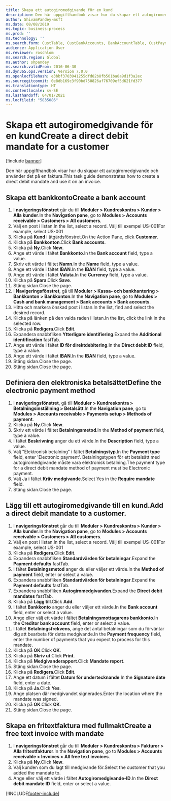 ```yaml
---
title: Skapa ett autogiromedgivande för en kund
description: Den här uppgifthandbok visar hur du skapar ett autogiromedgivande och använder det på en faktura.
author: ShivamPandey-msft
ms.date: 08/08/2019
ms.topic: business-process
ms.prod: ''
ms.technology: ''
ms.search.form: CustTable, CustBankAccounts, BankAccountTable, CustPaymMode, CustDirectDebitMandate, BankAccountTableLookUp, SrsReportViewerForm,  LogisticsAddressCityLookup, CustFreeInvoice, CustTableLookup
audience: Application User
ms.reviewer: roschlom
ms.search.region: Global
ms.author: shpandey
ms.search.validFrom: 2016-06-30
ms.dyn365.ops.version: Version 7.0.0
ms.openlocfilehash: e3bbf3703941255dfd82b8fb501ba8a9d1f3a2ec
ms.sourcegitcommit: 0e8db169c3f90bd750826af76709ef5d621fd377
ms.translationtype: HT
ms.contentlocale: sv-SE
ms.lasthandoff: 04/01/2021
ms.locfileid: "5835086"
---
```

# <a name="create-a-direct-debit-mandate-for-a-customer"></a><span data-ttu-id="5e134-103">Skapa ett autogiromedgivande för en kund</span><span class="sxs-lookup"><span data-stu-id="5e134-103">Create a direct debit mandate for a customer</span></span>

[!include [banner](../../includes/banner.md)]

<span data-ttu-id="5e134-104">Den här uppgifthandbok visar hur du skapar ett autogiromedgivande och använder det på en faktura.</span><span class="sxs-lookup"><span data-stu-id="5e134-104">This task guide demonstrates how to create a direct debit mandate and use it on an invoice.</span></span>


## <a name="create-a-bank-account"></a><span data-ttu-id="5e134-105">Skapa ett bankkonto</span><span class="sxs-lookup"><span data-stu-id="5e134-105">Create a bank account</span></span>
1. <span data-ttu-id="5e134-106">I **navigeringsfönstret** går du till **Moduler > Kundreskontra > Kunder > Alla kunder**.</span><span class="sxs-lookup"><span data-stu-id="5e134-106">In the **Navigation pane**, go to **Modules > Accounts receivable > Customers > All customers**.</span></span>
2. <span data-ttu-id="5e134-107">Välj en post i listan.</span><span class="sxs-lookup"><span data-stu-id="5e134-107">In the list, select a record.</span></span> <span data-ttu-id="5e134-108">Välj till exempel US-001</span><span class="sxs-lookup"><span data-stu-id="5e134-108">For example, select US-001</span></span>
3. <span data-ttu-id="5e134-109">Klicka på **Kund** i åtgärdsfönstret.</span><span class="sxs-lookup"><span data-stu-id="5e134-109">On the Action Pane, click **Customer**.</span></span>
4. <span data-ttu-id="5e134-110">Klicka på **Bankkonton**.</span><span class="sxs-lookup"><span data-stu-id="5e134-110">Click **Bank accounts**.</span></span>
5. <span data-ttu-id="5e134-111">Klicka på **Ny**.</span><span class="sxs-lookup"><span data-stu-id="5e134-111">Click **New**.</span></span>
6. <span data-ttu-id="5e134-112">Ange ett värde i fältet **Bankkonto**.</span><span class="sxs-lookup"><span data-stu-id="5e134-112">In the **Bank account** field, type a value.</span></span>
7. <span data-ttu-id="5e134-113">Skriv ett värde i fältet **Namn**.</span><span class="sxs-lookup"><span data-stu-id="5e134-113">In the **Name** field, type a value.</span></span>
8. <span data-ttu-id="5e134-114">Ange ett värde i fältet **IBAN**.</span><span class="sxs-lookup"><span data-stu-id="5e134-114">In the **IBAN** field, type a value.</span></span>
9. <span data-ttu-id="5e134-115">Ange ett värde i fältet **Valuta**.</span><span class="sxs-lookup"><span data-stu-id="5e134-115">In the **Currency** field, type a value.</span></span>
10. <span data-ttu-id="5e134-116">Klicka på **Spara**.</span><span class="sxs-lookup"><span data-stu-id="5e134-116">Click **Save**.</span></span>
11. <span data-ttu-id="5e134-117">Stäng sidan.</span><span class="sxs-lookup"><span data-stu-id="5e134-117">Close the page.</span></span>
12. <span data-ttu-id="5e134-118">I **Navigeringsfönstret**, gå till **Moduler > Kassa- och bankhantering > Bankkonton > Bankkonton**.</span><span class="sxs-lookup"><span data-stu-id="5e134-118">In the **Navigation pane**, go to **Modules > Cash and bank management > Bank accounts > Bank accounts**.</span></span>
13. <span data-ttu-id="5e134-119">Hitta och markera önskad post i listan.</span><span class="sxs-lookup"><span data-stu-id="5e134-119">In the list, find and select the desired record.</span></span>
14. <span data-ttu-id="5e134-120">Klicka på länken på den valda raden i listan.</span><span class="sxs-lookup"><span data-stu-id="5e134-120">In the list, click the link in the selected row.</span></span>
15. <span data-ttu-id="5e134-121">Klicka på **Redigera**.</span><span class="sxs-lookup"><span data-stu-id="5e134-121">Click **Edit**.</span></span>
16. <span data-ttu-id="5e134-122">Expandera snabbfliken **Ytterligare identifiering**.</span><span class="sxs-lookup"><span data-stu-id="5e134-122">Expand the **Additional identification** fastTab.</span></span>
17. <span data-ttu-id="5e134-123">Ange ett värde i fältet **ID för direktdebitering**.</span><span class="sxs-lookup"><span data-stu-id="5e134-123">In the **Direct debit ID** field, type a value.</span></span>
18. <span data-ttu-id="5e134-124">Ange ett värde i fältet **IBAN**.</span><span class="sxs-lookup"><span data-stu-id="5e134-124">In the **IBAN** field, type a value.</span></span>
19. <span data-ttu-id="5e134-125">Stäng sidan.</span><span class="sxs-lookup"><span data-stu-id="5e134-125">Close the page.</span></span>
20. <span data-ttu-id="5e134-126">Stäng sidan.</span><span class="sxs-lookup"><span data-stu-id="5e134-126">Close the page.</span></span>

## <a name="define-the-electronic-payment-method"></a><span data-ttu-id="5e134-127">Definiera den elektroniska betalsättet</span><span class="sxs-lookup"><span data-stu-id="5e134-127">Define the electronic payment method</span></span>
1. <span data-ttu-id="5e134-128">I **navigeringsfönstret**, gå till **Moduler > Kundreskontra > Betalningsinställning > Betalsätt**.</span><span class="sxs-lookup"><span data-stu-id="5e134-128">In the **Navigation pane**, go to **Modules > Accounts receivable > Payments setup > Methods of payment**.</span></span>
2. <span data-ttu-id="5e134-129">Klicka på **Ny**.</span><span class="sxs-lookup"><span data-stu-id="5e134-129">Click **New**.</span></span>
3. <span data-ttu-id="5e134-130">Skriv ett värde i fältet **Betalningsmetod**.</span><span class="sxs-lookup"><span data-stu-id="5e134-130">In the **Method of payment** field, type a value.</span></span>
4. <span data-ttu-id="5e134-131">I fältet **Beskrivning** anger du ett värde.</span><span class="sxs-lookup"><span data-stu-id="5e134-131">In the **Description** field, type a value.</span></span>
5. <span data-ttu-id="5e134-132">Välj "Elektronisk betalning" i fältet **Betalningstyp**.</span><span class="sxs-lookup"><span data-stu-id="5e134-132">In the **Payment type** field, enter 'Electronic payment'.</span></span> <span data-ttu-id="5e134-133">Betalningstypen för ett betalsätt med autogiromedgivande måste vara elektronisk betalning.</span><span class="sxs-lookup"><span data-stu-id="5e134-133">The payment type for a direct debit mandate method of payment must be Electronic payment.</span></span>
6. <span data-ttu-id="5e134-134">Välj Ja i fältet **Kräv medgivande**.</span><span class="sxs-lookup"><span data-stu-id="5e134-134">Select Yes in the **Require mandate** field.</span></span>
7. <span data-ttu-id="5e134-135">Stäng sidan.</span><span class="sxs-lookup"><span data-stu-id="5e134-135">Close the page.</span></span>

## <a name="add-a-direct-debit-mandate-to-a-customer"></a><span data-ttu-id="5e134-136">Lägg till ett autogiromedgivande till en kund.</span><span class="sxs-lookup"><span data-stu-id="5e134-136">Add a direct debit mandate to a customer.</span></span>
1. <span data-ttu-id="5e134-137">I **navigeringsfönstret** går du till **Moduler > Kundreskontra > Kunder > Alla kunder**.</span><span class="sxs-lookup"><span data-stu-id="5e134-137">In the **Navigation pane**, go to **Modules > Accounts receivable > Customers > All customers**.</span></span>
2. <span data-ttu-id="5e134-138">Välj en post i listan.</span><span class="sxs-lookup"><span data-stu-id="5e134-138">In the list, select a record.</span></span> <span data-ttu-id="5e134-139">Välj till exempel US-001</span><span class="sxs-lookup"><span data-stu-id="5e134-139">For example, select US-001</span></span>
3. <span data-ttu-id="5e134-140">Klicka på **Redigera**.</span><span class="sxs-lookup"><span data-stu-id="5e134-140">Click **Edit**.</span></span>
4. <span data-ttu-id="5e134-141">Expandera snabbfliken **Standardvärden för betalningar**.</span><span class="sxs-lookup"><span data-stu-id="5e134-141">Expand the **Payment defaults** fastTab.</span></span>
5. <span data-ttu-id="5e134-142">I fältet **Betalningsmetod** anger du eller väljer ett värde.</span><span class="sxs-lookup"><span data-stu-id="5e134-142">In the **Method of payment** field, enter or select a value.</span></span>
6. <span data-ttu-id="5e134-143">Expandera snabbfliken **Standardvärden för betalningar**.</span><span class="sxs-lookup"><span data-stu-id="5e134-143">Expand the **Payment defaults** fastTab.</span></span>
7. <span data-ttu-id="5e134-144">Expandera snabbfliken **Autogiromedgivanden**.</span><span class="sxs-lookup"><span data-stu-id="5e134-144">Expand the **Direct debit mandates** fastTab.</span></span>
8. <span data-ttu-id="5e134-145">Klicka på **Lägg till**.</span><span class="sxs-lookup"><span data-stu-id="5e134-145">Click **Add**.</span></span>
9. <span data-ttu-id="5e134-146">I fältet **Bankkonto** anger du eller väljer ett värde.</span><span class="sxs-lookup"><span data-stu-id="5e134-146">In the **Bank account** field, enter or select a value.</span></span>
10. <span data-ttu-id="5e134-147">Ange eller välj ett värde i fältet **Betalningsmottagarens bankkonto**.</span><span class="sxs-lookup"><span data-stu-id="5e134-147">In the **Creditor bank account** field, enter or select a value.</span></span>
11. <span data-ttu-id="5e134-148">I fältet **Betalningsfrekvens**, ange det antal betalningar som du förväntar dig att bearbeta för detta medgivande.</span><span class="sxs-lookup"><span data-stu-id="5e134-148">In the **Payment frequency** field, enter the number of payments that you expect to process for this mandate.</span></span>
12. <span data-ttu-id="5e134-149">Klicka på **OK**.</span><span class="sxs-lookup"><span data-stu-id="5e134-149">Click **OK**.</span></span>
13. <span data-ttu-id="5e134-150">Klicka på **Skriv ut**.</span><span class="sxs-lookup"><span data-stu-id="5e134-150">Click **Print**.</span></span>
14. <span data-ttu-id="5e134-151">Klicka på **Medgivanderapport**.</span><span class="sxs-lookup"><span data-stu-id="5e134-151">Click **Mandate report**.</span></span>
15. <span data-ttu-id="5e134-152">Stäng sidan.</span><span class="sxs-lookup"><span data-stu-id="5e134-152">Close the page.</span></span>
16. <span data-ttu-id="5e134-153">Klicka på **Redigera**.</span><span class="sxs-lookup"><span data-stu-id="5e134-153">Click **Edit**.</span></span>
17. <span data-ttu-id="5e134-154">Ange ett datum i fältet **Datum för undertecknande**.</span><span class="sxs-lookup"><span data-stu-id="5e134-154">In the **Signature date** field, enter a date.</span></span>
18. <span data-ttu-id="5e134-155">Klicka på **Ja**.</span><span class="sxs-lookup"><span data-stu-id="5e134-155">Click **Yes**.</span></span>
19. <span data-ttu-id="5e134-156">Ange platsen där medgivandet signerades.</span><span class="sxs-lookup"><span data-stu-id="5e134-156">Enter the location where the mandate was signed.</span></span>
20. <span data-ttu-id="5e134-157">Klicka på **OK**.</span><span class="sxs-lookup"><span data-stu-id="5e134-157">Click **OK**.</span></span>
21. <span data-ttu-id="5e134-158">Stäng sidan.</span><span class="sxs-lookup"><span data-stu-id="5e134-158">Close the page.</span></span>

## <a name="create-a-free-text-invoice-with-mandate"></a><span data-ttu-id="5e134-159">Skapa en fritextfaktura med fullmakt</span><span class="sxs-lookup"><span data-stu-id="5e134-159">Create a free text invoice with mandate</span></span>
1. <span data-ttu-id="5e134-160">I **navigeringsfönstret** går du till **Moduler > Kundreskontra > Fakturor > Alla fritextfakturor**.</span><span class="sxs-lookup"><span data-stu-id="5e134-160">In the **Navigation pane**, go to **Modules > Accounts receivable > Invoices > All free text invoices**.</span></span>
2. <span data-ttu-id="5e134-161">Klicka på **Ny**.</span><span class="sxs-lookup"><span data-stu-id="5e134-161">Click **New**.</span></span>
3. <span data-ttu-id="5e134-162">Välj kunden som du lagt till medgivande för.</span><span class="sxs-lookup"><span data-stu-id="5e134-162">Select the customer that you added the mandate to.</span></span>
4. <span data-ttu-id="5e134-163">Ange eller välj ett värde i fältet **Autogiromedgivande-ID**.</span><span class="sxs-lookup"><span data-stu-id="5e134-163">In the **Direct debit mandate ID** field, enter or select a value.</span></span>



[!INCLUDE[footer-include](../../../includes/footer-banner.md)]